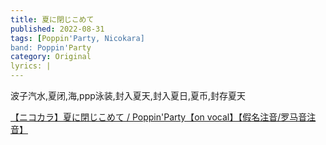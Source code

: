 ```yaml
---
title: 夏に閉じこめて
published: 2022-08-31
tags: [Poppin'Party, Nicokara]
band: Poppin'Party
category: Original
lyrics: |
---
```

波子汽水,夏闭,海,ppp泳装,封入夏天,封入夏日,夏币,封存夏天

<summary>
    <a href="https://www.bilibili.com/video/BV12ZpceaE9L/">
        【ニコカラ】夏に閉じこめて / Poppin'Party【on vocal】【假名注音/罗马音注音】
    </a>
</summary>
